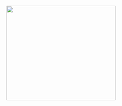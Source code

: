 <p align="center">
  <img width="296" height="256" src="https://media.discordapp.net/attachments/984333625241780325/1158059578722885653/Emu_13_st.ayaka.one.png">
</p>
